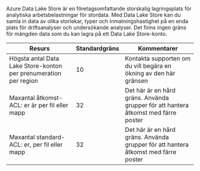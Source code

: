 Azure Data Lake Store är en företagsomfattande storskalig lagringsplats för analytiska arbetsbelastningar för stordata. Med Data Lake Store kan du samla in data av olika storlekar, typer och inmatningshastighet på en enda plats för driftsanalyser och undersökande analyser. Det finns ingen gräns för mängden data som du kan lagra på ett Data Lake Store-konto.

| **Resurs** | **Standardgräns** | **Kommentarer** |
| --- | --- | --- |
| Högsta antal Data Lake Store-konton per prenumeration per region |10 | Kontakta supporten om du vill begära en ökning av den här gränsen |
| Maxantal åtkomst-ACL: er är per fil eller mapp |32 | Det här är en hård gräns. Använda grupper för att hantera åtkomst med färre poster |
| Maxantal standard-ACL: er, per fil eller mapp |32 | Det här är en hård gräns. Använda grupper för att hantera åtkomst med färre poster |
